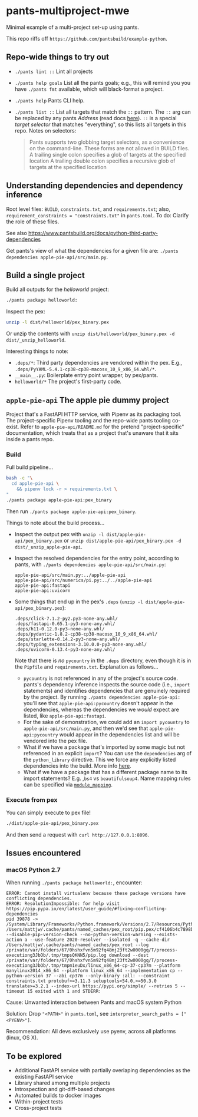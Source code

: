# pants-multiproject-mwe

Minimal example of a multi-project set-up using pants.

This repo riffs off `https://github.com/pantsbuild/example-python`.

## Repo-wide things to try out

- `./pants lint ::` Lint all projects
- `./pants help goals` List all the pants goals; e.g., this will remind you you have `./pants fmt` available, which will black-format a project.
- `./pants help` Pants CLI help.
- `./pants list ::` List all targets that match the `::` pattern. The `::` arg can be replaced by any pants _Address_ (read docs [here](https://www.pantsbuild.org/v2.0/docs/targets#target-addresses)). `::` is a special _target selector_ that matches "everything", so this lists all targets in this repo. Notes on selectors:

  > Pants supports two globbing target selectors, as a convenience on the command-line. These forms are not allowed in BUILD files.
  > A trailing single colon specifies a glob of targets at the specified location
  > A trailing double colon specifies a recursive glob of targets at the specified location

## Understanding dependencies and dependency inference

Root level files: `BUILD`, `constraints.txt`, and `requirements.txt`; also, `requirement_constraints = "constraints.txt"` in `pants.toml`. To do: Clarify the role of these files.

See also https://www.pantsbuild.org/docs/python-third-party-dependencies

Get pants's view of what the dependencies for a given file are: `./pants dependencies apple-pie-api/src/main.py`.

## Build a single project

Build all outputs for the _helloworld_ project:

```bash
./pants package helloworld:
```

Inspect the pex:

```bash
unzip -l dist/helloworld/pex_binary.pex
```

Or unzip the contents with `unzip dist/helloworld/pex_binary.pex -d dist/_unzip_helloworld`.

Interesting things to note:

- `.deps/*`: Third party dependencies are vendored within the pex. E.g., `.deps/PyYAML-5.4.1-cp38-cp38-macosx_10_9_x86_64.whl/*`.
- `__main__.py`: Boilerplate entry point wrapper, by pex/pants.
- `helloworld/*` The project's first-party code.

## `apple-pie-api` The apple pie dummy project

Project that's a FastAPI HTTP service, with Pipenv as its packaging tool. The project-specific Pipenv tooling and the repo-wide pants tooling co-exist. Refer to `apple-pie-api/README.md` for the pretend "project-specific" documentation, which treats that as a project that's unaware that it sits inside a pants repo.

### Build

Full build pipeline...

```bash
bash -c "\
  cd apple-pie-api \
    && pipenv lock -r > requirements.txt \
"
./pants package apple-pie-api:pex_binary
```

Then run `./pants package apple-pie-api:pex_binary`.

Things to note about the build process...

- Inspect the output pex with `unzip -l dist/apple-pie-api/pex_binary.pex` or `unzip dist/apple-pie-api/pex_binary.pex -d dist/_unzip_apple-pie-api`.
- Inspect the resolved dependencies for the entry point, according to pants, with `./pants dependencies apple-pie-api/src/main.py`:

  ```text
  apple-pie-api/src/main.py:../apple-pie-api
  apple-pie-api/src/numerics/pi.py:../../apple-pie-api
  apple-pie-api:fastapi
  apple-pie-api:uvicorn
  ```

- Some things that end up in the pex's `.deps` (`unzip -l dist/apple-pie-api/pex_binary.pex`):

  ```text
  .deps/click-7.1.2-py2.py3-none-any.whl/
  .deps/fastapi-0.65.1-py3-none-any.whl/
  .deps/h11-0.12.0-py3-none-any.whl/
  .deps/pydantic-1.8.2-cp38-cp38-macosx_10_9_x86_64.whl/
  .deps/starlette-0.14.2-py3-none-any.whl/
  .deps/typing_extensions-3.10.0.0-py3-none-any.whl/
  .deps/uvicorn-0.13.4-py3-none-any.whl/
  ```

  Note that there is _no_ `pycountry` in the `.deps` directory, even though it is in the `Pipfile` and `requirements.txt`. Explanation as follows...

  - `pycountry` is not referenced in any of the project's source code. pants's dependency inference inspects the source code (i.e., `import` statements) and identifies dependencies that are genuinely required by the project. By running `./pants dependencies apple-pie-api:` you'll see that `apple-pie-api:pycountry` doesn't appear in the dependencies, whereas the dependencies we _would_ expect are listed, like `apple-pie-api:fastapi`.
  - For the sake of demonstration, we could add an `import pycountry` to `apple-pie-api/src/main.py`, and then we'd see that `apple-pie-api:pycountry` would appear in the dependencies list and will be vendored into the pex file.
  - What if we have a package that's imported by some magic but not referenced in an explicit `import`? You can use the `dependencies` arg of the `python_library` directive. This we force any explicitly listed dependencies into the build. More info [here](https://www.pantsbuild.org/docs/python-third-party-dependencies#basic-setup).
  - What if we have a package that has a different package name to its import statements? E.g. ,`bs4` vs `beautifulsoup4`.  Name mapping rules can be specified via [`module_mapping`](https://www.pantsbuild.org/docs/python-third-party-dependencies#basic-setup).

### Execute from pex

You can simply execute to pex file!

```bash
./dist/apple-pie-api/pex_binary.pex
```

And then send a request with `curl http://127.0.0.1:8096`.

## Issues encountered

### macOS Python 2.7

When running `./pants package helloworld:`, encounter:

```text
ERROR: Cannot install virtualenv because these package versions have conflicting dependencies.
ERROR: ResolutionImpossible: for help visit https://pip.pypa.io/en/latest/user_guide/#fixing-conflicting-dependencies
pid 39878 -> /System/Library/Frameworks/Python.framework/Versions/2.7/Resources/Python.app/Contents/MacOS/Python /Users/mattjw/.cache/pants/named_caches/pex_root/pip.pex/cf4106b4c7898b462f7c172dde686a9747103f1a --disable-pip-version-check --no-python-version-warning --exists-action a --use-feature 2020-resolver --isolated -q --cache-dir /Users/mattjw/.cache/pants/named_caches/pex_root --log /private/var/folders/67/0hshxfvn5m92fq48mj23ft2w0000gq/T/process-executiong3JbOb/.tmp/tmpsQKNN5/pip.log download --dest /private/var/folders/67/0hshxfvn5m92fq48mj23ft2w0000gq/T/process-executiong3JbOb/.tmp/tmpm1euDx/linux_x86_64-cp-37-cp37m --platform manylinux2014_x86_64 --platform linux_x86_64 --implementation cp --python-version 37 --abi cp37m --only-binary :all: --constraint constraints.txt protobuf>=3.11.3 setuptools<54.0,>=50.3.0 translate>=3.2.1 --index-url https://pypi.org/simple/ --retries 5 --timeout 15 exited with 1 and STDERR:
```

Cause: Unwanted interaction between Pants and macOS system Python

Solution: Drop `"<PATH>"` in `pants.toml`, see `interpreter_search_paths = ["<PYENV>"]`.

Recommendation: All devs exclusively use pyenv, across all platforms (linux, OS X).

## To be explored

- Additional FastAPI service with partially overlaping dependencies as the existing FastAPI service
- Library shared among multiple projects
- Introspection and git-diff-based changes
- Automated builds to docker images
- Within-project tests
- Cross-project tests
